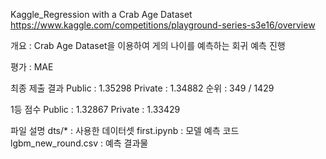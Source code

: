 Kaggle_Regression with a Crab Age Dataset
https://www.kaggle.com/competitions/playground-series-s3e16/overview

개요 : Crab Age Dataset을 이용하여 게의 나이를 예측하는 회귀 예측 진행

평가 : MAE

최종 제출 결과
Public : 1.35298
Private : 1.34882
순위 : 349 / 1429

1등 점수
Public : 1.32867
Private : 1.33429

파일 설명
dts/* : 사용한 데이터셋
first.ipynb : 모델 예측 코드
lgbm_new_round.csv : 예측 결과물
